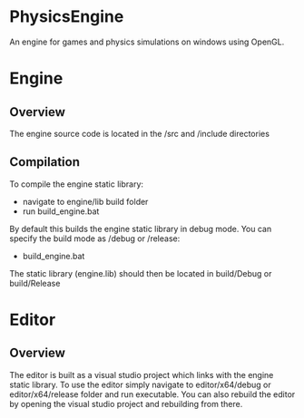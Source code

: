PhysicsEngine
=============
An engine for games and physics simulations on windows using OpenGL. 

Engine
======

Overview
--------

The engine source code is located in the /src and /include directories

Compilation
-----------

To compile the engine static library:
* navigate to engine/lib build folder
* run build_engine.bat

By default this builds the engine static library in debug mode. You can specify 
the build mode as /debug or /release:
* build_engine.bat <build mode>

The static library (engine.lib) should then be located in build/Debug or build/Release

Editor
======

Overview
--------

The editor is built as a visual studio project which links with the engine static library. 
To use the editor simply navigate to editor/x64/debug or editor/x64/release folder and run 
executable. You can also rebuild the editor by opening the visual studio project and rebuilding from there. 